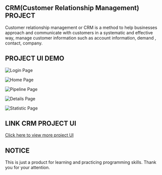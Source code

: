 ## CRM(Customer Relationship Management) PROJECT 
Customer relationship management or CRM is a method to help businesses approach and communicate with customers in a systematic and effective way, manage customer information such as account information, demand , contact, company.

## PROJECT UI DEMO
![Login Page](https://i.imgur.com/IcfEXAU.png)

![Home Page](https://i.imgur.com/654a6Dd.png)

![Pipeline Page](https://i.imgur.com/4QE8tAs.png)

![Details Page](https://i.imgur.com/inajNWd.png)

![Statistic Page](https://i.imgur.com/dnI365l.png)

## LINK CRM PROJECT UI
[Click here to view more project UI](https://drive.google.com/drive/folders/1Rz2UIyhlvIf6gOlTpOAiMHXFzvPCk7C0?usp=sharing)

## NOTICE
This is just a product for learning and practicing programming skills. Thank you for your attention.
